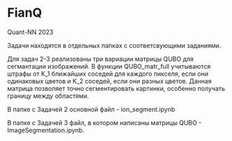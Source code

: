# FianQ
Quant-NN 2023

Задачи находятся в отдельных папках с соответсвующими заданиями. 

Для задач 2-3 реализованы три вариации матрицы QUBO для сегмантации изображений. В функции QUBO_matr_full учитываются штрафы от K_1 ближайших соседей для каждого пикселя, если они одинаковых цветов и K_2 соседей, если они разных цветов. Данная матрица позволяет точно сегментировать картинки, особенно получать границу между областями.

В папке с Задачей 2 основной файл - ion_segment.ipynb

В папке с Задачей 3 файл, в котором написаны матрицы QUBO  - ImageSegmentation.ipynb.


